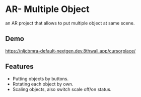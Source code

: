 
# AR- Multiple Object

an AR project that allows to put multiple object at same scene.



## Demo

https://nljcbmra-default-nextgen.dev.8thwall.app/cursorplace/
  
## Features

- Putting objects by buttons.
- Rotating each object by own.
- Scaling objects, also switch scale off/on status.

  